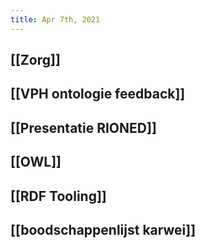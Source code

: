 ```yaml
---
title: Apr 7th, 2021
---
```


## [[Zorg]]
## [[VPH ontologie feedback]]
##
## [[Presentatie RIONED]]
## [[OWL]]
## [[RDF Tooling]]
## [[boodschappenlijst karwei]]
##
